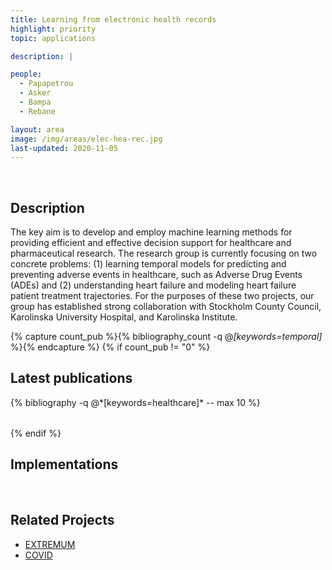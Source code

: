 ```yaml
---
title: Learning from electronic health records
highlight: priority
topic: applications

description: | 

people:
  - Papapetrou
  - Asker
  - Bampa
  - Rebane

layout: area
image: /img/areas/elec-hea-rec.jpg
last-updated: 2020-11-05
---
```


<br>

## Description

The key aim is to develop and employ machine learning methods for providing efficient and effective decision support for healthcare and pharmaceutical research. The research group is currently focusing on two concrete problems: (1) learning temporal models for predicting and preventing adverse events in healthcare, such as Adverse Drug Events (ADEs) and (2) understanding heart failure and modeling heart failure patient treatment trajectories.  For the purposes of these two projects, our group has established strong collaboration with Stockholm County Council, Karolinska University Hospital, and Karolinska Institute.

{% capture count_pub %}{% bibliography_count -q @*[keywords=temporal]* %}{% endcapture %}
{% if count_pub != "0" %}
<br>

## Latest publications

<div class="publications">
    <table class="table">
        <tbody>
        <tr>
          {% bibliography -q @*[keywords=healthcare]*  -- max 10 %}
        </tr>
        </tbody>
    </table>
</div>
{% endif %}

<br>

## Implementations

<br>

## Related Projects

- [EXTREMUM](../projects/extremum.html)
- [COVID](../projects/covid.html)
